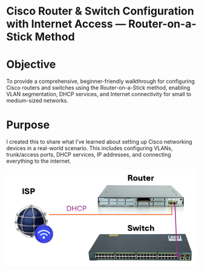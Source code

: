 # Cisco Router & Switch Configuration with Internet Access — Router-on-a-Stick Method

# Objective
To provide a comprehensive, beginner-friendly walkthrough for configuring Cisco routers and switches using the Router-on-a-Stick method, enabling VLAN segmentation, DHCP services, and Internet connectivity for small to medium-sized networks.

# Purpose
I created this to share what I’ve learned about setting up Cisco networking devices in a real-world scenario. This includes configuring VLANs, trunk/access ports, DHCP services, IP addresses, and connecting everything to the internet.

![Alt text](https://github.com/venuGanes/Networking-Project/blob/3b491b029588706dc9ac80887c4457f227f40637/IMG%201.png)

